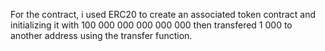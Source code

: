 For the contract, i used ERC20 to create an associated token contract and initializing it with 100 000 000 000 000 000 then transfered 1 000 to another address using the transfer function.
